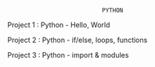                                PYTHON

Project 1 :
	Python - Hello, World

Project 2 :
	Python - if/else, loops, functions

Project 3 :
	Python - import & modules
